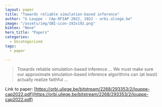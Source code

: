 ```yaml
---
layout: paper
title: "Towards reliable simulation-based inference"
author: "G Louppe - CAp-RFIAP 2022, 2022 - orbi.uliege.be"
image: "/assets/img/SBI-icon-192x192.png"
bibtex: "None"
hero_title: "Papers"
categories:
  - Uncategorized
tags:
  - paper

---
```

>Towards reliable simulation-based inference … We must make sure our approximate simulation-based inference algorithms can (at least) actually realize faithful …

Link to paper: [https://orbi.uliege.be/bitstream/2268/293353/2/louppe-cap2022.pdf](https://orbi.uliege.be/bitstream/2268/293353/2/louppe-cap2022.pdf)
